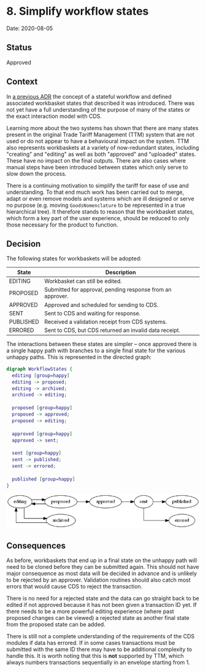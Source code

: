 # 8. Simplify workflow states

Date: 2020-08-05

## Status

Approved

## Context

In [a previous ADR](./0007-changes-go-through-a-stateful-workflow) the concept of a stateful workflow and defined associated workbasket states that described it was introduced. There was not yet have a full understanding of the purpose of many of the states or the exact interaction model with CDS.

Learning more about the two systems has shown that there are many states present in the original Trade Tariff Management (TTM) system that are not used or do not appear to have a behavioural impact on the system. TTM also represents workbaskets at a variety of now-redundant states, including "creating" and "editing" as well as both "approved" and "uploaded" states. These have no impact on the final outputs. There are also cases where manual steps have been introduced between states which only serve to slow down the process.

There is a continuing motivation to simplify the tariff for ease of use and understanding. To that end much work has been carried out to merge, adapt or even remove models and systems which are ill designed or serve no purpose (e.g. moving `GoodsNomenclature` to be represented in a true hierarchical tree). It therefore stands to reason that the workbasket states, which form a key part of the user experience, should be reduced to only those necessary for the product to function.

## Decision

The following states for workbaskets will be adopted:

| State | Description |
| ----- | ----------- |
| EDITING | Workbasket can still be edited. |
| PROPOSED | Submitted for approval, pending response from an approver. |
| APPROVED | Approved and scheduled for sending to CDS. |
| SENT | Sent to CDS and waiting for response. |
| PUBLISHED | Received a validation receipt from CDS systems. |
| ERRORED | Sent to CDS, but CDS returned an invalid data receipt. |

The interactions between these states are simpler – once approved there is a single happy path with branches to a single final state for the various unhappy paths. This is represented in the directed graph:

```dot
digraph WorkflowStates {
  editing [group=happy]
  editing -> proposed;
  editing -> archived;
  archived -> editing;

  proposed [group=happy]
  proposed -> approved;
  proposed -> editing;

  approved [group=happy]
  approved -> sent;

  sent [group=happy]
  sent -> published;
  sent -> errored;

  published [group=happy]
}
```

![Graph generated using `dot -Grankdir=LR -Gsplines=ortho -Tpng -o .\images\simplified-states.png`](./images/simplified-states.png)

## Consequences

As before, workbaskets that end up in a final state on the unhappy path will need to be cloned before they can be submitted again. This should not have major consequence as most data will be decided in advance and is unlikely to be rejected by an approver. Validation routines should also catch most errors that would cause CDS to reject the transaction.

There is no need for a rejected state and the data can go straight back to be edited if not approved because it has not been given a transaction ID yet. If there needs to be a more powerful editing experience (where past proposed changes can be viewed) a rejected state as another final state from the proposed state can be added.

There is still not a complete understanding of the requirements of the CDS modules if data has errored. If in some cases transactions must be submitted with the same ID there may have to be additional complexity to handle this. It is worth noting that this is **not** supported by TTM, which always numbers transactions sequentially in an envelope starting from 1.
